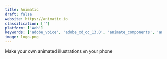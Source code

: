 ```yaml
---
title: Animatic
draft: false 
website: https://animatic.io
classification: ['']
platform: ['Web']
keywords: ['adobe_voice', 'adobe_xd_cc_13.0', 'animate_components', 'animate.css', 'animated_designs_by_crello', 'animaticons', 'anime.js', 'app_animations', 'css_animation_cheat_sheet', 'css_peeper', 'css_wand', 'codepen', 'crello', 'flix', 'haiku_animator', 'keyframes.app', 'lottie_by_airbnb', 'marionette_studio', 'micro_animations', 'offeo', 'promo_by_slide.ly', 'shakr', 'spirit', 'vidra']
image: logo.png
---
```

Make your own animated illustrations on your phone